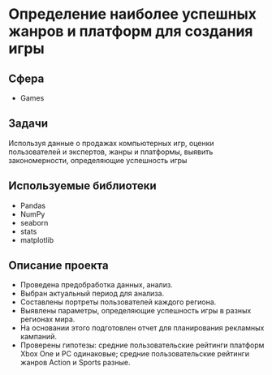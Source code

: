 # Определение наиболее успешных жанров и платформ для создания игры

## Сфера
* Games

## Задачи
Используя данные о продажах компьютерных игр, оценки пользователей и экспертов, жанры и платформы, выявить закономерности, определяющие успешность игры 

## Используемые библиотеки
* Pandas
* NumPy
* seaborn
* stats
* matplotlib


## Описание проекта
* Проведена предобработка данных, анализ. 
* Выбран актуальный период для анализа. 
* Составлены портреты пользователей каждого региона.
* Выявлены параметры, определяющие успешность игры в разных регионах мира. 
* На основании этого подготовлен отчет для планирования рекламных кампаний.  
* Проверены гипотезы: средние пользовательские рейтинги платформ Xbox One и PC одинаковые; средние пользовательские рейтинги жанров Action и Sports разные. 
